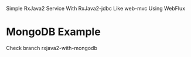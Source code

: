 Simple RxJava2 Service With RxJava2-jdbc Like web-mvc Using WebFlux

# MongoDB Example
 Check branch rxjava2-with-mongodb